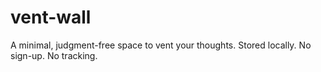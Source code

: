 # vent-wall
A minimal, judgment-free space to vent your thoughts. Stored locally. No sign-up. No tracking.
